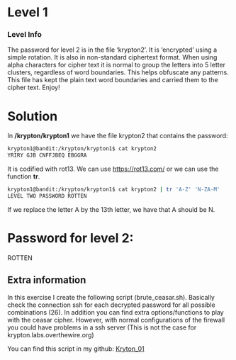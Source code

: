 # Level 1

### Level Info

The password for level 2 is in the file ‘krypton2’. It is ‘encrypted’ using a simple rotation. It is also in non-standard ciphertext format. When using alpha characters for cipher text it is normal to group the letters into 5 letter clusters, regardless of word boundaries. This helps obfuscate any patterns. This file has kept the plain text word boundaries and carried them to the cipher text. Enjoy!

# Solution

In **/krypton/krypton1** we have the file krypton2 that contains the password:
```sh
krypton1@bandit:/krypton/krypton1$ cat krypton2 
YRIRY GJB CNFFJBEQ EBGGRA
```

It is codified with rot13. We can use https://rot13.com/ or we can use the function **tr**.
```sh
krypton1@bandit:/krypton/krypton1$ cat krypton2 | tr 'A-Z' 'N-ZA-M'
LEVEL TWO PASSWORD ROTTEN
```
If we replace the letter A by the 13th letter, we have that A should be N.  

# Password for level 2:

ROTTEN

## Extra information
In this exercise I create the following script (brute_ceasar.sh). Basically check the connection ssh for each decrypted password for all possible combinations (26). In addition you can find extra options/functions to play with the ceasar cipher. However, with normal configurations of the firewall you could have problems in a ssh server (This is not the case for krypton.labs.overthewire.org)

You can find this script in my github: [Kryton_01](https://github.com/Cristian5tarellas/Scripts/blob/main/Bash/krypton_01.sh)
